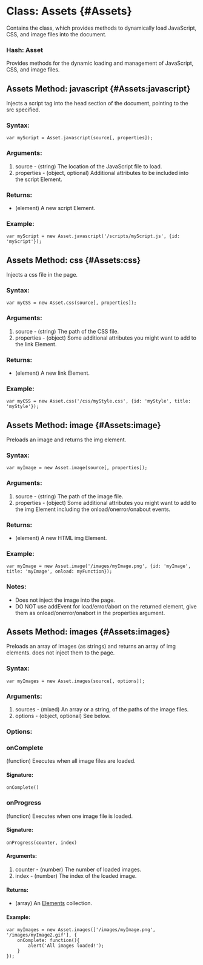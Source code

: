 [Elements]: (/Element/#Element:Elements)


Class: Assets {#Assets}
=======================

Contains the <Asset> class, which provides methods to dynamically load JavaScript, CSS, and image files into the document.

### Hash: Asset

Provides methods for the dynamic loading and management of JavaScript, CSS, and image files.

Assets Method: javascript {#Assets:javascript}
----------------------------------------------

Injects a script tag into the head section of the document, pointing to the src specified.

###	Syntax:

	var myScript = Asset.javascript(source[, properties]);

###	Arguments:

1. source     - (string) The location of the JavaScript file to load.
2. properties - (object, optional) Additional attributes to be included into the script Element.

###	Returns:

* (element) A new script Element.

###	Example:

	var myScript = new Asset.javascript('/scripts/myScript.js', {id: 'myScript'});

Assets Method: css {#Assets:css}
--------------------------------

Injects a css file in the page.

###	Syntax:

	var myCSS = new Asset.css(source[, properties]);

###	Arguments:

1. source     - (string) The path of the CSS file.
2. properties - (object) Some additional attributes you might want to add to the link Element.

###	Returns:

* (element) A new link Element.

###	Example:

	var myCSS = new Asset.css('/css/myStyle.css', {id: 'myStyle', title: 'myStyle'});

Assets Method: image {#Assets:image}
------------------------------------

Preloads an image and returns the img element.

###	Syntax:

	var myImage = new Asset.image(source[, properties]);

###	Arguments:

1. source     - (string) The path of the image file.
2. properties - (object) Some additional attributes you might want to add to the img Element including the onload/onerror/onabout events.

###	Returns:

* (element) A new HTML img Element.

###	Example:

	var myImage = new Asset.image('/images/myImage.png', {id: 'myImage', title: 'myImage', onload: myFunction});

###	Notes:

- Does not inject the image into the page.
- DO NOT use addEvent for load/error/abort on the returned element, give them as onload/onerror/onabort in the properties argument.

Assets Method: images {#Assets:images}
--------------------------------------

Preloads an array of images (as strings) and returns an array of img elements. does not inject them to the page.

###	Syntax:

	var myImages = new Asset.images(source[, options]);

###	Arguments:

1. sources - (mixed) An array or a string, of the paths of the image files.
2. options - (object, optional) See below.

### Options:

### onComplete

(function) Executes when all image files are loaded.

#### Signature:

	onComplete()

### onProgress

(function) Executes when one image file is loaded.

#### Signature:

	onProgress(counter, index)

#### Arguments:

1. counter - (number) The number of loaded images.
2. index   - (number) The index of the loaded image.

#### Returns:

* (array) An [Elements](#Elements) collection.

####	Example:

	var myImages = new Asset.images(['/images/myImage.png', '/images/myImage2.gif'], {
		onComplete: function(){
			alert('All images loaded!');
		}
	});